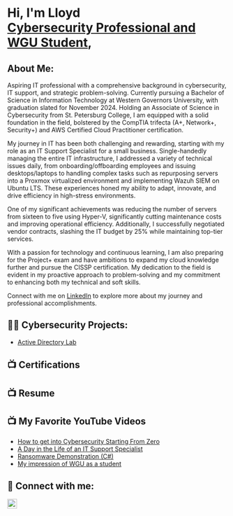 <h1>Hi, I'm Lloyd <br/><a href="https://github.com/llawrence1969"></a> <a href="https://www.linkedin.com/in/lloyd-lawrence-b4633064/">Cybersecurity Professional and WGU Student</a>, <a href="https://www.youtube.com/llawrence1969"></a></h1>


<h2>About Me:</h2>
  Aspiring IT professional with a comprehensive background in cybersecurity, IT support, and strategic problem-solving. Currently pursuing a Bachelor of Science in Information Technology at Western Governors University, with graduation slated for November 2024. Holding an Associate of Science in Cybersecurity from St. Petersburg College, I am equipped with a solid foundation in the field, bolstered by the CompTIA trifecta (A+, Network+, Security+) and AWS Certified Cloud Practitioner certification.

  My journey in IT has been both challenging and rewarding, starting with my role as an IT Support Specialist for a small business. Single-handedly managing the entire IT infrastructure, I addressed a variety of technical issues daily, from onboarding/offboarding employees and issuing desktops/laptops to handling complex tasks such as repurposing servers into a Proxmox virtualized environment and implementing Wazuh SIEM on Ubuntu LTS. These experiences honed my ability to adapt, innovate, and drive efficiency in high-stress environments.

  One of my significant achievements was reducing the number of servers from sixteen to five using Hyper-V, significantly cutting maintenance costs and improving operational efficiency. Additionally, I successfully negotiated vendor contracts, slashing the IT budget by 25% while maintaining top-tier services.

  With a passion for technology and continuous learning, I am also preparing for the Project+ exam and have ambitions to expand my cloud knowledge further and pursue the CISSP certification. My dedication to the field is evident in my proactive approach to problem-solving and my commitment to enhancing both my technical and soft skills.

Connect with me on [LinkedIn](https://linkedin.com/in/lloyd-lawrence-b4633064) to explore more about my journey and professional accomplishments.


<h2>👨‍💻 Cybersecurity Projects:</h2>

  - [Active Directory Lab](https://github.com/joshmadakor1/Algorithms-Practice)

<h2>📺 Certifications</h2>


<h2>📺 Resume</h2>


<h2>📺 My Favorite YouTube Videos</h2>

- [How to get into Cybersecurity Starting From Zero](https://www.youtube.com/watch?v=a83ASGn_V_s)
- [A Day in the Life of an IT Support Specialist](https://www.youtube.com/watch?v=uHy3oM7NnoU)
- [Ransomware Demonstration (C#)](https://www.youtube.com/watch?v=OfvdQeh79s0)
- [My impression of WGU as a student](https://www.youtube.com/watch?v=E2MwRWxDBkA)

<h2> 🤳 Connect with me:</h2>

[<img align="left" alt="JoshMadakor | YouTube" width="22px" src="https://cdn.jsdelivr.net/npm/simple-icons@v3/icons/youtube.svg" />][youtube]


[YouTube]: https://www.youtube.com/llawrence1969
[LinkedIn]: https://linkedin.com/in/lloyd-lawrence-b4633064

<!--
**llawrence1969/llawrence1969** is a ✨ _special_ ✨ repository because its `README.md` (this file) appears on your GitHub profile.

Here are some ideas to get you started:

- 🔭 I’m currently working on ...
- 🌱 I’m currently learning ...
- 👯 I’m looking to collaborate on ...
- 🤔 I’m looking for help with ...
- 💬 Ask me about ...
- 📫 How to reach me: ...
- ⚡ Fun fact: ...
-->
